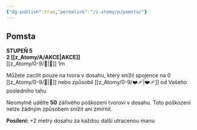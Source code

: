 ```yaml
---
{"dg-publish":true,"permalink":"/z-atomy/p/pomsta/"}
---
```


## Pomsta  
**STUPEŇ 5**  
**2 [[z_Atomy/A/AKCE\|AKCE]]**  
[[z_Atomy/0-9/🫱\|🫱]] 1m

Můžete zacílit pouze na tvora v dosahu, který snížil spojence na 0 [[z_Atomy/0-9/💖\|💖]] nebo způsobil [[z_Atomy/0-9/❤️‍🩹\|❤️‍🩹]] od Vašeho posledního tahu

Neomylně udělte **50** zářivého poškození tvorovi v dosahu. Toto poškození nelze žádným způsobem snížit ani zmírnit.

**Posílení:** +2 metry dosahu za každou další utracenou manu